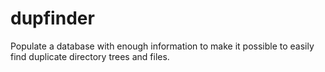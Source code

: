 # dupfinder
Populate a database with enough information to make it possible to easily find duplicate directory trees and files.
